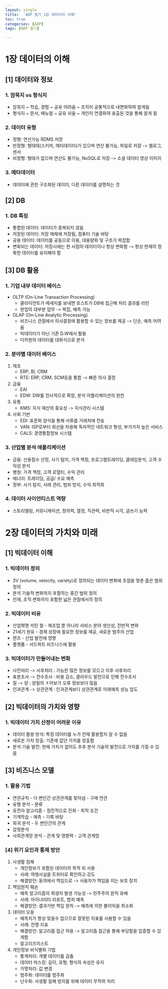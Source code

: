 ```yaml
---
layout: single
title:  'ADP 필기 1장 데이터의 이해'
toc: true
categories: [ADP]
tags: [ADP 필기]

---
```


# 1장 데이터의 이해

## [1] 데이터와 정보

### 1. 암묵지 vs 형식지

- 암묵지 ~ 학습, 경험 ~ 공유 어려움 ~ 조직이 공통적으로 내면화하여 알게됨
- 형식지 ~ 문서, 매뉴얼 ~ 공유 쉬움 ~ 개인이 연결화여 표출된 것을 통해 알게 됨

### 2. 데이터 유형

- 정형: 연산가능 RDMS 저장
- 반정형: 형태태(스키마, 메타데이터)가 있으며 연산 불가능, 파일로 저장 -> 웹로그, 센서
- 비정형: 형태가 없으며 연산도 불가능, NoSQL로 저장 -> 소셜 데이터 영상 이미지

### 3. 메타데이터

- 데이터에 관한 구조화된 데이터, 다른 데이터를 설명하는 것

## [2] DB

### 1. DB 특징

- 통합된 데이터: 데이터가 중복되지 않음
- 저장된 데이터: 저장 매체에 저장됨, 컴퓨터 기술 바탕
- 공용 데이터: 데이터를 공동으로 이용, 대용량화 및 구조가 복잡함
- 변화되는 데이터: 저장시에는 현 시점의 데이터이나 항상 변화함 -> 항상 현재의 정확한 데이터를 유지해야 함

##  [3] DB 활용

### 1. 기업 내부 데이터 베이스

- OLTP (On-Line Transaction Processing)
  - 클라이언트가 메세지를 보내면 호스트가 DB에 접근해 처리 결과를 리턴
  - 현업의 대부분 업무 -> 복잡, 예측 가능
- OLAP (On-Line Analytic Processing)
  - 비즈니스 관점에서 의사결정에 활용할 수 있는 정보를 제공 -> 단순, 예측 어려움
  - 빅데이터가 아닌 기존 D.W에서 활용
  - 다차원의 데이터를 대화식으로 분석

### 2. 분야별 데이터 베이스

1. 제조
   - ERP, BI, CRM
   - RTE: ERP, CRM, SCM등을 통합 -> 빠른 의사 결정
2. 금융
   - EAI
   - EDW: DW를 전사적으로 확장, 분석 어플리케이션의 원천
3. 유통
   - KMS: 지식 재산의 중요성 -> 지식관리 시스템
4. 사회 기반
   - EDI: 표준화 양식을 통해 서류를 거래처에 전송
   - VAN: ISP로부터 회선을 차용해 독자적인 네트워크 형성, 부가가치 높은 서비스
   - CALS: 경영통합정보 시스템

### 3. 산업별 분석 애플리케이션

- 금융: 신용점수 산정, 사기 탐지, 가격 책정, 프로그램트레이딩, 클레임분석, 고객 수익성 분석
- 병원: 가격 책정, 고객 로열티, 수익 관리
- 에너지: 트레이딩, 공급/ 수요 예측
- 정부: 사기 탐지, 사레 관리, 범죄 방지, 수익 최적화

### 4. 데이터 사이언티스트 역량

- 스토리텔링, 커뮤니케이션, 창의력, 열정, 직관력, 비판적 시각, 글쓰기 능력

# 2장 데이터의 가치와 미래

## [1] 빅데이터 이해

### 1. 빅데이터 정의

- 3V (volume, velocity, variety)로 정의되는 데이터 변화에 초점을 맞춘 좁은 범위 정의
- 분석 기술적 변화까지 포함하는 중간 범위 정의
- 인재, 조직 변화까지 포함한 넓은 관점에서의 정의

### 2. 빅데이터 비유

- 산업혁명 석탄 철 - 제조업 뿐 아니라 서비스 분야 생산성, 전반적 변화
- 21세기 원유 - 경제 성장에 필요한 정보를 제공, 새로운 범주의 산업
- 렌즈 - 산업 발전에 영향
- 플랫폼 - 서드파트 비즈니스에 활용

### 3. 빅데이터가 만들어내는 변화

- 사전처리 -> 사후처리 : 가능한 많은 정보를 모으고 이후 사후처리
- 표본조사 -> 전수조사 : 비용 감소, 클라우드 발전으로 인해 전수조사
- 질 -> 양 : 양질의 ㅈ어보가 오류 정보보다 많음
- 인과관계 -> 상관관계 : 인과관계보다 상관관계로 미래예측 성능 압도

## [2] 빅데이터의 가치와 영향

### 1. 빅데이터 가치 산정이 어려운 이유

- 데이터 활용 방식: 특정 데이터를 누가 언제 활용할지 알 수 없음
- 새로운 가치 창출: 기존에 없던 가치를 창출함
- 분석 기술 발전: 현재 가치가 없어도 추후 분석 기술의 발전으로 가치를 가질 수 있음

## [3] 비즈니스 모델

### 1. 활용 기법

- 연관규칙 - 다 변인간 상관관계를 찾아냄 - 구매 연관
- 유형 분석 - 분류
- 유전자 알고리즘 - 점진적으로 진화 - 최적 조건
- 기계학습 - 예측 - 기록 바탕
- 회귀 분석 - 두 변인간의 관계
- 감정분석
- 사회관계망 분석 - 관계 및 영향력 - 고객 관계망

### [4] 위기 요인과 통제 방안

1. 사생활 침해
   - 개인정보가 포함된 데이터의 목적 외 사용
   - 사례: 여행사실을 트위터로 확인하고 강도
   - 해결방안: 동의에서 책임으로 -> 사용자가 책임을 지는 보호 장치
2. 책임원칙 훼손
   - 예측 알고리즘의 희생자 발생 가능성 -> 민주주의 원칙 유배
   - 사례: 마이너리티 리포트, 범죄 예측
   - 해결방안: 결과기반 책임 원칙 -> 예측에 의한 불이익을 최소화
3. 데이터 오용
   - 예측치가 항상 맞을수 없으므로 잘못된 지표를 사용할 수 있음
   - 사례: 전쟁 지표
   - 해결방안: 알고리즘 접근 허용 -> 알고리즘 접근을 통해 부당함을 입증할 수 있게함
   - 알고리즈미스트
4. 개인정보 비식별화 기법
   - 통계처리: 개별 데이터를 감춤
   - 데이터 마스킹: 길이, 유형, 형식의 속성은 유지
   - 가명처리: 값 변경
   - 범주화: 데이터를 범주화
   - 난수화: 사생활 침해 방지를 위해 데이터 무작위 처리